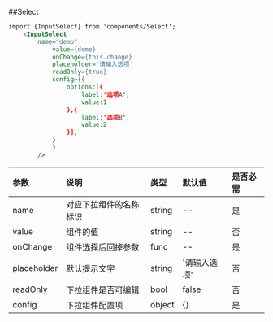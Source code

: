 ##Select

```html
import {InputSelect} from 'components/Select';
    <InputSelect
        name="demo"
            value={demo}
            onChange={this.change}
            placeholder='请输入选项'     
            readOnly={true}                   
            config={{
                options:[{
                    label:'选项A',
                    value:1
                },{
                    label:'选项B',
                    value:2
                }],
            }
            }
        />
```

参数|说明|类型|默认值|是否必需
:----|:----|:----|:----|:----
name|对应下拉组件的名称标识|string|--|是
value|组件的值|string|--|否
onChange|组件选择后回掉参数|func|--|是
placeholder|默认提示文字|string|'请输入选项'|否
readOnly|下拉组件是否可编辑|bool|false|否
config|下拉组件配置项|object|{}|是
